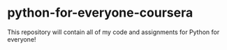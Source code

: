 # python-for-everyone-coursera
This repository will contain all of my code and assignments for Python  for everyone!
